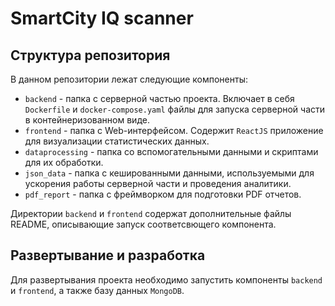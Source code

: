 # SmartCity IQ scanner

## Структура репозитория

В данном репозитории лежат следующие компоненты:
 - `backend` - папка с серверной частью проекта. Включает в себя `Dockerfile` и `docker-compose.yaml` файлы для запуска серверной части в контейнеризованном виде.
 - `frontend` - папка с Web-интерфейсом. Содержит `ReactJS` приложение для визуализации статистических данных.
 - `dataprocessing` - папка со вспомогательными данными и скриптами для их обработки.
 - `json_data` - папка с кешированными данными, используемыми для ускорения работы серверной части и проведения аналитики.
 - `pdf_report` - папка с фреймворком для подготовки PDF отчетов.

Директории `backend` и `frontend` содержат дополнительные файлы README, описывающие запуск соответсвющего компонента.

## Развертывание и разработка

Для развертывания проекта необходимо запустить компоненты `backend` и `frontend`, а также базу данных `MongoDB`.

